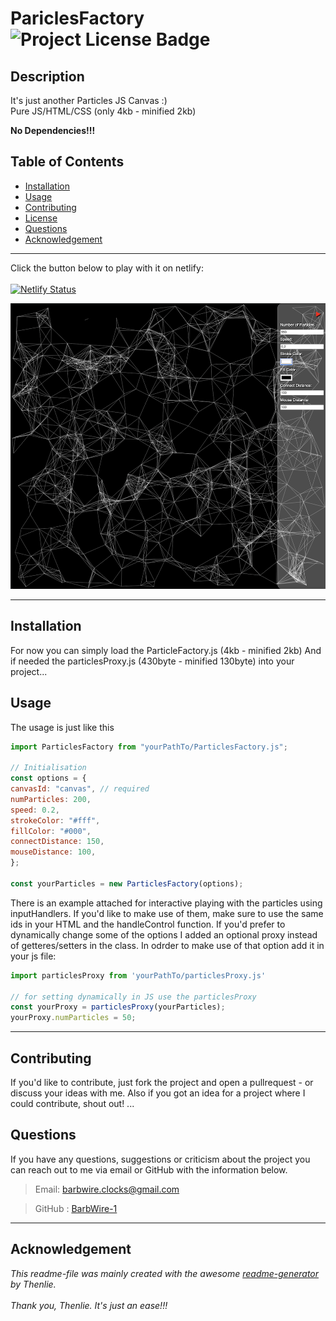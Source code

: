 
  # PariclesFactory  ![Project License Badge](https://img.shields.io/badge/license-MIT-brightgreen)

  ## Description

  It's just another Particles JS Canvas :)<br>
  Pure JS/HTML/CSS (only 4kb - minified 2kb)

  **No Dependencies!!!**

  ## Table of Contents

  * [Installation](#Installation)
  * [Usage](#Usage)
  * [Contributing](#Contributing)
  * [License](LICENSE)
  * [Questions](#Questions)
  * [Acknowledgement](#Acknowledgement)

  ***
  Click the button below to play with it on netlify:<br><br>
  [![Netlify Status](https://api.netlify.com/api/v1/badges/ba7818d0-76da-49a3-bd61-e75e9c130101/deploy-status)](https://particles-factory.netlify.app/)

![PartilesFactory_Image](/Particles-Factory.png)
***
## Installation
For now you can simply load the ParticleFactory.js (4kb - minified 2kb)
And if needed the particlesProxy.js (430byte - minified 130byte) into your project...


  ## Usage

  The usage is just like this
  ```js
  import ParticlesFactory from "yourPathTo/ParticlesFactory.js";

// Initialisation
const options = {
  canvasId: "canvas", // required
  numParticles: 200,
  speed: 0.2,
  strokeColor: "#fff",
  fillColor: "#000",
  connectDistance: 150,
  mouseDistance: 100,
};

const yourParticles = new ParticlesFactory(options);
```
There is an example attached for interactive playing with the particles using inputHandlers.
If you'd like to make use of them, make sure to use the same ids in your HTML and the handleControl function.
If you'd prefer to dynamically change some of the options I added an optional proxy instead of getteres/setters in the class.
In odrder to make use of that option add it in your js file:

```js
import particlesProxy from 'yourPathTo/particlesProxy.js'

// for setting dynamically in JS use the particlesProxy
const yourProxy = particlesProxy(yourParticles);
yourProxy.numParticles = 50;

```
***
  ## Contributing

If you'd like to contribute, just fork the project and open a pullrequest - or discuss your ideas with me. Also if you got an idea for a project where I could contribute, shout out! ...



## Questions
If you have any questions, suggestions or criticism about the project you can reach out to me via email or GitHub with the information below.

>Email: barbwire.clocks@gmail.com

>GitHub : [BarbWire-1](https://github.com/BarbWire-1)

***

## Acknowledgement
*This readme-file was mainly created with the awesome
[readme-generator](https://github.com/Thenlie/readme-generator) by Thenlie.<br><br>
Thank you, Thenlie. It's just an ease!!!*
